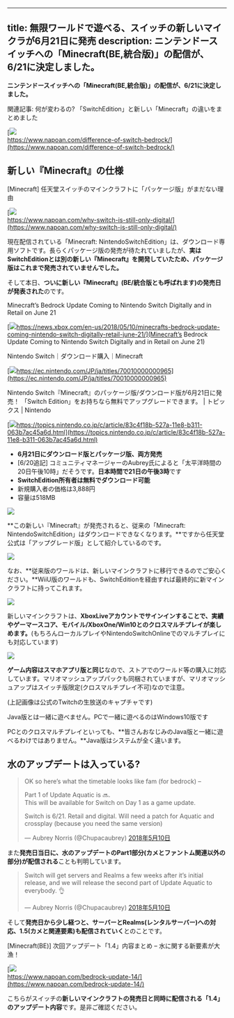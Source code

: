 
---
title: 無限ワールドで遊べる、スイッチの新しいマイクラが6月21日に発売
description: ニンテンドースイッチへの「Minecraft(BE,統合版)」の配信が、6/21に決定しました。
---

**ニンテンドースイッチへの「Minecraft(BE,統合版)」の配信が、6/21に決定しました。**

関連記事: 何が変わるの? 「SwitchEdition」と新しい「Minecraft」の違いをまとめました

[![](https://cdn-ak.f.st-hatena.com/images/fotolife/s/sasigume/20210208/20210208105007.png)  
https://www.napoan.com/difference-of-switch-bedrock/](https://www.napoan.com/difference-of-switch-bedrock/)

## 新しい『Minecraft』の仕様

\[Minecraft\] 任天堂スイッチのマインクラフトに「パッケージ版」がまだない理由

[![](https://cdn-ak.f.st-hatena.com/images/fotolife/s/sasigume/20210208/20210208121342.png)  
https://www.napoan.com/why-switch-is-still-only-digital/](https://www.napoan.com/why-switch-is-still-only-digital/)

現在配信されている「Minecraft: NintendoSwitchEdition」は、ダウンロード専用ソフトです。長らくパッケージ版の発売が待たれていましたが、**実はSwitchEditionとは別の新しい『Minecraft』を開発していたため、パッケージ版はこれまで発売されていませんでした。**

そして本日、**ついに新しい『Minecraft』(BE/統合版とも呼ばれます)の発売日が発表された**のです。

Minecraft’s Bedrock Update Coming to Nintendo Switch Digitally and in Retail on June 21

[![](https://cdn-ak.f.st-hatena.com/images/fotolife/s/sasigume/20210208/20210208094718.png)https://news.xbox.com/en-us/2018/05/10/minecrafts-bedrock-update-coming-nintendo-switch-digitally-retail-june-21/](Minecraft’s Bedrock Update Coming to Nintendo Switch Digitally and in Retail on June 21)

Nintendo Switch｜ダウンロード購入｜Minecraft

[![](https://cdn-ak.f.st-hatena.com/images/fotolife/s/sasigume/20210208/20210208115144.png)https://ec.nintendo.com/JP/ja/titles/70010000000965](https://ec.nintendo.com/JP/ja/titles/70010000000965)

Nintendo Switch『Minecraft』のパッケージ版/ダウンロード版が6月21日に発売！ 「Switch Edition」をお持ちなら無料でアップグレードできます。 | トピックス | Nintendo

[![](https://cdn-ak.f.st-hatena.com/images/fotolife/s/sasigume/20210208/20210208115149.png)https://topics.nintendo.co.jp/c/article/83c4f18b-527a-11e8-b311-063b7ac45a6d.html](https://topics.nintendo.co.jp/c/article/83c4f18b-527a-11e8-b311-063b7ac45a6d.html)

*   **6月21日にダウンロード版とパッケージ版、両方発売**
*   \[6/20追記\] コミュニティマネージャーのAubrey氏によると「太平洋時間の20日午後10時」だそうです。**日本時間で21日の午後3時**です
*   **SwitchEdition所有者は無料でダウンロード可能**
*   新規購入者の価格は3,888円
*   容量は518MB

![](https://cdn-ak.f.st-hatena.com/images/fotolife/s/sasigume/20210208/20210208104226.jpg)

**この新しい『Minecraft』が発売されると、従来の「Minecraft: NintendoSwitchEdition」はダウンロードできなくなります。**ですから任天堂公式は「アップグレード版」として紹介しているのです。

![](https://cdn-ak.f.st-hatena.com/images/fotolife/s/sasigume/20210208/20210208101221.png)

なお、**従来版のワールドは、新しいマインクラフトに移行できるのでご安心ください。**WiiU版のワールドも、SwitchEditionを経由すれば最終的に新マインクラフトに持ってこれます。

![](https://cdn-ak.f.st-hatena.com/images/fotolife/s/sasigume/20210208/20210208123512.png)

新しいマインクラフトは、**XboxLiveアカウントでサインインすることで、実績やゲーマースコア、モバイル/XboxOne/Win10とのクロスマルチプレイが楽しめます。**(もちろんローカルプレイやNintendoSwitchOnlineでのマルチプレイにも対応しています)

![](https://cdn-ak.f.st-hatena.com/images/fotolife/s/sasigume/20210208/20210208114827.png)

**ゲーム内容はスマホアプリ版と同じ**なので、ストアでのワールド等の購入に対応しています。マリオマッシュアップパックも同梱されていますが、マリオマッシュアップはスイッチ版限定(クロスマルチプレイ不可)なので注意。

(上記画像は公式のTwitchの生放送のキャプチャです)

Java版とは一緒に遊べません。PCで一緒に遊べるのはWindows10版です

PCとのクロスマルチプレイといっても、**皆さんおなじみのJava版と一緒に遊べるわけではありません。**Java版はシステムが全く違います。

## 水のアップデートは入っている?

> OK so here’s what the timetable looks like fam (for bedrock) –
> 
> Part 1 of Update Aquatic is 🔜.  
> This will be available for Switch on Day 1 as a game update.
> 
> Switch is 6/21. Retail and digital. Will need a patch for Aquatic and crossplay (because you need the same version)
> 
> — Aubrey Norris (@Chupacaubrey) [2018年5月10日](https://twitter.com/Chupacaubrey/status/994703831534587905?ref_src=twsrc%5Etfw)

また**発売日当日に、水のアップデートのPart1部分(カメとファントム関連以外の部分)が配信される**ことも判明しています。

> Switch will get servers and Realms a few weeks after it’s initial release, and we will release the second part of Update Aquatic to everybody. 👌
> 
> — Aubrey Norris (@Chupacaubrey) [2018年5月10日](https://twitter.com/Chupacaubrey/status/994704877191352321?ref_src=twsrc%5Etfw)

そして**発売日から少し経つと、サーバーとRealms(レンタルサーバー)への対応、1.5(カメと関連要素)も配信されていく**とのことです。

\[Minecraft(BE)\] 次回アップデート「1.4」内容まとめ – 水に関する新要素が大漁！

[![](https://cdn-ak.f.st-hatena.com/images/fotolife/s/sasigume/20210208/20210208111334.png)  
https://www.napoan.com/bedrock-update-14/](https://www.napoan.com/bedrock-update-14/)

こちらがスイッチの**新しいマインクラフトの発売日と同時に配信される「1.4」のアップデート内容**です。是非ご確認ください。
